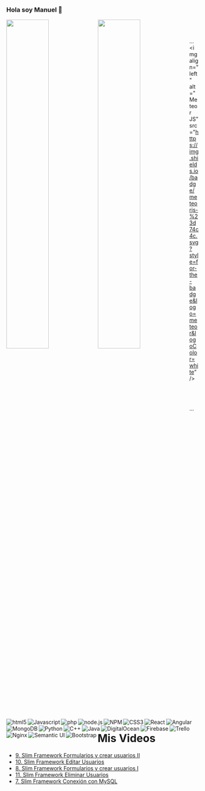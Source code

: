 ### Hola soy Manuel 👋

<!--
**maserna06/maserna06** is a ✨ _special_ ✨ repository because its `README.md` (this file) appears on your GitHub profile.

Here are some ideas to get you started:

- 🔭 I’m currently working on ...
- 🌱 I’m currently learning ...
- 👯 I’m looking to collaborate on ...
- 🤔 I’m looking for help with ...
- 💬 Ask me about ...
- 📫 How to reach me: ...
- 😄 Pronouns: ...
- ⚡ Fun fact: ...
-->

<img align="left" width="47%" src="https://github-readme-stats.vercel.app/api?username=maserna06&show_icons=true&theme=radical" />
<img align="left" width="47%" src="https://github-readme-stats.vercel.app/api/top-langs/?username=maserna06&layout=compact" />


<br />
<br />

...
<img align="left" alt="html5" src="https://img.shields.io/badge/html5-%23E34F26.svg?style=for-the-badge&logo=html5&logoColor=white" />
<img align="left" alt="Javascript" src="https://img.shields.io/badge/javascript-%23323330.svg?style=for-the-badge&logo=javascript&logoColor=%23F7DF1E" />
<img align="left" alt="php" src="https://img.shields.io/badge/php-%23777BB4.svg?style=for-the-badge&logo=php&logoColor=white" />
<img align="left" alt="node.js" src="https://img.shields.io/badge/node.js-6DA55F?style=for-the-badge&logo=node.js&logoColor=white" />
<img align="left" alt="NPM" src="https://img.shields.io/badge/NPM-%23000000.svg?style=for-the-badge&logo=npm&logoColor=white" />
<img align="left" alt="CSS3" src="https://img.shields.io/badge/css3-%231572B6.svg?style=for-the-badge&logo=css3&logoColor=white" />
<img align="left" alt="React" src="https://img.shields.io/badge/react-%2320232a.svg?style=for-the-badge&logo=react&logoColor=%2361DAFB" />
<img align="left" alt="Angular" src="https://img.shields.io/badge/angular-%23DD0031.svg?style=for-the-badge&logo=angular&logoColor=white" />
<img align="left" alt="Meteor JS"src="https://img.shields.io/badge/meteorjs-%23d74c4c.svg?style=for-the-badge&logo=meteor&logoColor=white" />
<img align="left" alt="MongoDB" src="https://img.shields.io/badge/MongoDB-%234ea94b.svg?style=for-the-badge&logo=mongodb&logoColor=white" />
<img align="left" alt="Python" src="https://img.shields.io/badge/python-3670A0?style=for-the-badge&logo=python&logoColor=ffdd54" />
<img align="left" alt="C++" src="https://img.shields.io/badge/c++-%2300599C.svg?style=for-the-badge&logo=c%2B%2B&logoColor=white" />
<img align="left" alt="Java" src="https://img.shields.io/badge/java-%23ED8B00.svg?style=for-the-badge&logo=java&logoColor=white" />
<img align="left" alt="DigitalOcean" src="https://img.shields.io/badge/DigitalOcean-%230167ff.svg?style=for-the-badge&logo=digitalOcean&logoColor=white" />
<img align="left" alt="Firebase" src="https://img.shields.io/badge/firebase-%23039BE5.svg?style=for-the-badge&logo=firebase" />
<img align="left" alt="Trello" src="https://img.shields.io/badge/Trello-%23026AA7.svg?style=for-the-badge&logo=Trello&logoColor=white" />
<img align="left" alt="Nginx" src="https://img.shields.io/badge/nginx-%23009639.svg?style=for-the-badge&logo=nginx&logoColor=white" />
<img align="left" alt="Semantic UI" src="https://img.shields.io/badge/Semantic%20UI%20React-%2335BDB2.svg?style=for-the badge&logo=SemanticUIReact&logoColor=white)" />
<img align="left" alt="Bootstrap" src="https://img.shields.io/badge/bootstrap-%23563D7C.svg?style=for-the-badge&logo=bootstrap&logoColor=white" />

<br />
<br />

...
# Mis Videos

<!-- YT_VIDEOS_LIST:START -->
- [9.  Slim Framework Formularios y crear usuarios II](https://www.youtube.com/watch?v=BH9ykv0omHw)
- [10.  Slim Framework Editar Usuarios](https://www.youtube.com/watch?v=wGmnUg3lRW0)
- [8.  Slim Framework Formularios y crear usuarios I](https://www.youtube.com/watch?v=GeT2kcWdEPg)
- [11.  Slim Framework Eliminar Usuarios](https://www.youtube.com/watch?v=62Boqga7N6Y)
- [7.  Slim Framework Conexión con  MySQL](https://www.youtube.com/watch?v=gWlFTqbdm7w)
<!-- YT_VIDEOS_LIST:END -->